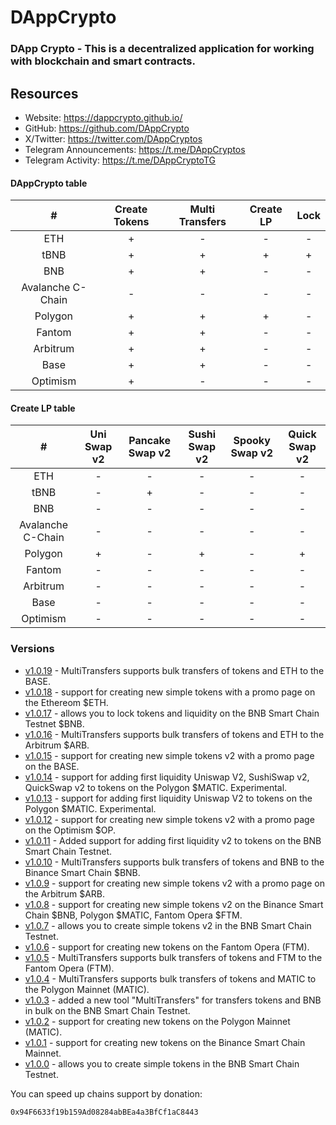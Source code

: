 # DAppCrypto

### DApp Crypto - This is a decentralized application for working with blockchain and smart contracts.

## Resources

- Website: https://dappcrypto.github.io/
- GitHub: https://github.com/DAppCrypto
- X/Twitter: https://twitter.com/DAppCryptos
- Telegram Announcements: https://t.me/DAppCryptos
- Telegram Activity: https://t.me/DAppCryptoTG

#### DAppCrypto table

| # | Create Tokens | Multi Transfers | Create LP | Lock |
| :-----: | :-----: | :-----: | :-----: | :-----: |
| ETH | + | - | - | - |
| tBNB | + | + | + | + |
| BNB | + | + | - | - |
| Avalanche C-Chain | - | - | - | - |
| Polygon | + | + | + | - |
| Fantom | + | + | - | - |
| Arbitrum | + | + | - | - |
| Base | + | + | - | - |
| Optimism | + | - | - | - |


#### Create LP table

| # | Uni Swap v2 | Pancake Swap v2 | Sushi Swap v2 | Spooky Swap v2 | Quick Swap v2 |
| :-----: | :-----: | :-----: | :-----: | :-----: | :-----: |
| ETH | - | - | - | - | - |
| tBNB | - | + | - | - | - |
| BNB | - | - | - | - | - |
| Avalanche C-Chain | - | - | - | - | - |
| Polygon | + | - | + | - | + |
| Fantom | - | - | - | - | - |
| Arbitrum | - | - | - | - | - |
| Base | - | - | - | - | - |
| Optimism | - | - | - | - | - |

### Versions

- [v1.0.19](https://github.com/DAppCrypto/DAppCrypto.github.io/releases/tag/v1.0.19) - MultiTransfers supports bulk transfers of tokens and ETH to the BASE.
- [v1.0.18](https://github.com/DAppCrypto/DAppCrypto.github.io/releases/tag/v1.0.18) - support for creating new simple tokens with a promo page on the Ethereom $ETH.
- [v1.0.17](https://github.com/DAppCrypto/DAppCrypto.github.io/releases/tag/v1.0.17) - allows you to lock tokens and liquidity on the BNB Smart Chain Testnet $BNB.
- [v1.0.16](https://github.com/DAppCrypto/DAppCrypto.github.io/releases/tag/v1.0.16) - MultiTransfers supports bulk transfers of tokens and ETH to the Arbitrum $ARB.
- [v1.0.15](https://github.com/DAppCrypto/DAppCrypto.github.io/releases/tag/v1.0.15) - support for creating new simple tokens v2 with a promo page on the BASE.
- [v1.0.14](https://github.com/DAppCrypto/DAppCrypto.github.io/releases/tag/v1.0.14) - support for adding first liquidity Uniswap V2, SushiSwap v2, QuickSwap v2 to tokens on the Polygon $MATIC. Experimental.
- [v1.0.13](https://github.com/DAppCrypto/DAppCrypto.github.io/releases/tag/v1.0.13) - support for adding first liquidity Uniswap V2 to tokens on the Polygon $MATIC. Experimental.
- [v1.0.12](https://github.com/DAppCrypto/DAppCrypto.github.io/releases/tag/v1.0.12) - support for creating new simple tokens v2 with a promo page on the Optimism $OP.
- [v1.0.11](https://github.com/DAppCrypto/DAppCrypto.github.io/releases/tag/v1.0.11) - Added support for adding first liquidity v2 to tokens on the BNB Smart Chain Testnet. 
- [v1.0.10](https://github.com/DAppCrypto/DAppCrypto.github.io/releases/tag/v1.0.10) - MultiTransfers supports bulk transfers of tokens and BNB to the Binance Smart Chain $BNB.
- [v1.0.9](https://github.com/DAppCrypto/DAppCrypto.github.io/releases/tag/v1.0.9) - support for creating new simple tokens v2 with a promo page on the Arbitrum $ARB.
- [v1.0.8](https://github.com/DAppCrypto/DAppCrypto.github.io/releases/tag/v1.0.8) - support for creating new simple tokens v2 on the Binance Smart Chain $BNB, Polygon $MATIC, Fantom Opera $FTM.
- [v1.0.7](https://github.com/DAppCrypto/DAppCrypto.github.io/releases/tag/v1.0.7) - allows you to create simple tokens v2 in the BNB Smart Chain Testnet.
- [v1.0.6](https://github.com/DAppCrypto/DAppCrypto.github.io/releases/tag/v1.0.6) - support for creating new tokens on the Fantom Opera (FTM).
- [v1.0.5](https://github.com/DAppCrypto/DAppCrypto.github.io/releases/tag/v1.0.5) - MultiTransfers supports bulk transfers of tokens and FTM to the Fantom Opera (FTM).
- [v1.0.4](https://github.com/DAppCrypto/DAppCrypto.github.io/releases/tag/v1.0.4) - MultiTransfers supports bulk transfers of tokens and MATIC to the Polygon Mainnet (MATIC).
- [v1.0.3](https://github.com/DAppCrypto/DAppCrypto.github.io/releases/tag/v1.0.3) - added a new tool "MultiTransfers" for transfers tokens and BNB in bulk on the BNB Smart Chain Testnet.
- [v1.0.2](https://github.com/DAppCrypto/DAppCrypto.github.io/releases/tag/v1.0.2) - support for creating new tokens on the Polygon Mainnet (MATIC).
- [v1.0.1](https://github.com/DAppCrypto/DAppCrypto.github.io/releases/tag/v1.0.1) - support for creating new tokens on the Binance Smart Chain Mainnet.
- [v1.0.0](https://github.com/DAppCrypto/DAppCrypto.github.io/releases/tag/v1.0.0) - allows you to create simple tokens in the BNB Smart Chain Testnet.

You can speed up chains support by donation:
```
0x94F6633f19b159Ad08284abBEa4a3BfCf1aC8443
```




